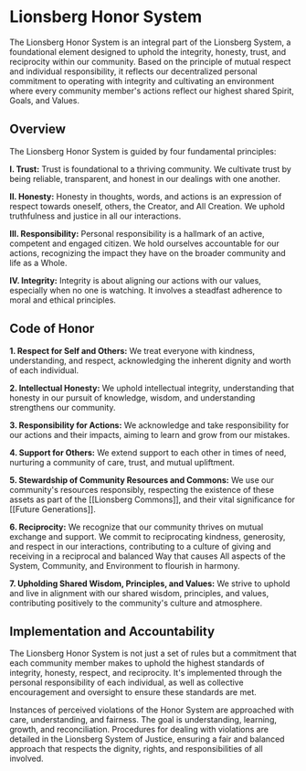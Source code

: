# Lionsberg Honor System

The Lionsberg Honor System is an integral part of the Lionsberg System, a foundational element designed to uphold the integrity, honesty, trust, and reciprocity within our community. Based on the principle of mutual respect and individual responsibility, it reflects our decentralized personal commitment to operating with integrity and cultivating an environment where every community member's actions reflect our highest shared Spirit, Goals, and Values.

## Overview

The Lionsberg Honor System is guided by four fundamental principles:

**I. Trust:** Trust is foundational to a thriving community. We cultivate trust by being reliable, transparent, and honest in our dealings with one another.

**II. Honesty:** Honesty in thoughts, words, and actions is an expression of respect towards oneself, others, the Creator, and All Creation. We uphold truthfulness and justice in all our interactions.

**III. Responsibility:** Personal responsibility is a hallmark of an active, competent and engaged citizen. We hold ourselves accountable for our actions, recognizing the impact they have on the broader community and life as a Whole. 

**IV. Integrity:** Integrity is about aligning our actions with our values, especially when no one is watching. It involves a steadfast adherence to moral and ethical principles.

## Code of Honor

**1. Respect for Self and Others:** We treat everyone with kindness, understanding, and respect, acknowledging the inherent dignity and worth of each individual.

**2. Intellectual Honesty:** We uphold intellectual integrity, understanding that honesty in our pursuit of knowledge, wisdom, and understanding strengthens our community.

**3. Responsibility for Actions:** We acknowledge and take responsibility for our actions and their impacts, aiming to learn and grow from our mistakes.

**4. Support for Others:** We extend support to each other in times of need, nurturing a community of care, trust, and mutual upliftment.

**5. Stewardship of Community Resources and Commons:** We use our community's resources responsibly, respecting the existence of these assets as part of the [[Lionsberg Commons]], and their vital significance for [[Future Generations]].

**6. Reciprocity:** We recognize that our community thrives on mutual exchange and support. We commit to reciprocating kindness, generosity, and respect in our interactions, contributing to a culture of giving and receiving in a reciprocal and balanced Way that causes All aspects of the System, Community, and Environment to flourish in harmony.

**7. Upholding Shared Wisdom, Principles, and Values:** We strive to uphold and live in alignment with our shared wisdom, principles, and values, contributing positively to the community's culture and atmosphere.

## Implementation and Accountability

The Lionsberg Honor System is not just a set of rules but a commitment that each community member makes to uphold the highest standards of integrity, honesty, respect, and reciprocity. It's implemented through the personal responsibility of each individual, as well as collective encouragement and oversight to ensure these standards are met.

Instances of perceived violations of the Honor System are approached with care, understanding, and fairness. The goal is understanding, learning, growth, and reconciliation. Procedures for dealing with violations are detailed in the Lionsberg System of Justice, ensuring a fair and balanced approach that respects the dignity, rights, and responsibilities of all involved.